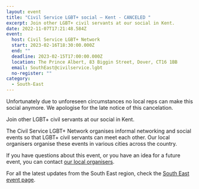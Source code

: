 ```yaml
---
layout: event
title: "Civil Service LGBT+ social – Kent - CANCELED "
excerpt: Join other LGBT+ civil servants at our social in Kent.
date: 2022-11-07T17:21:48.584Z
event:
  host: Civil Service LGBT+ Network
  start: 2023-02-16T18:30:00.000Z
  end: ""
  deadline: 2023-02-15T17:00:00.000Z
  location: The Prince Albert, 83 Biggin Street, Dover, CT16 1BB
  email: SouthEast@civilservice.lgbt
  no-register: ""
category:
  - South-East
---
```

Unfortunately due to unforeseen circumstances no local reps can make this social anymore. We apologise for the late notice of this cancelation.

Join other LGBT+ civil servants at our social in Kent.

The Civil Service LGBT+ Network organises informal networking and social events so that LGBT+ civil servants can meet each other. Our local organisers organise these events in various cities across the country.

If you have questions about this event, or you have an idea for a future event, you can contact [our local organisers](https://www.civilservice.lgbt/team).

For all the latest updates from the South East region, check the [South East event page](https://www.civilservice.lgbt/topic/south-east).